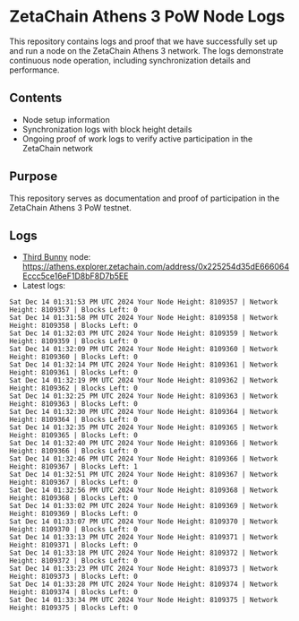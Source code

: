 # ZetaChain Athens 3 PoW Node Logs
This repository contains logs and proof that we have successfully set up and run a node on the ZetaChain Athens 3 network. The logs demonstrate continuous node operation, including synchronization details and performance.

## Contents
- Node setup information
- Synchronization logs with block height details
- Ongoing proof of work logs to verify active participation in the ZetaChain network

## Purpose
This repository serves as documentation and proof of participation in the ZetaChain Athens 3 PoW testnet.

## Logs

- [Third Bunny](https://thirdbunny.xyz/) node: https://athens.explorer.zetachain.com/address/0x225254d35dE666064Eccc5ce16eF1D8bF8D7b5EE
- Latest logs:
```
Sat Dec 14 01:31:53 PM UTC 2024 Your Node Height: 8109357 | Network Height: 8109357 | Blocks Left: 0
Sat Dec 14 01:31:58 PM UTC 2024 Your Node Height: 8109358 | Network Height: 8109358 | Blocks Left: 0
Sat Dec 14 01:32:03 PM UTC 2024 Your Node Height: 8109359 | Network Height: 8109359 | Blocks Left: 0
Sat Dec 14 01:32:09 PM UTC 2024 Your Node Height: 8109360 | Network Height: 8109360 | Blocks Left: 0
Sat Dec 14 01:32:14 PM UTC 2024 Your Node Height: 8109361 | Network Height: 8109361 | Blocks Left: 0
Sat Dec 14 01:32:19 PM UTC 2024 Your Node Height: 8109362 | Network Height: 8109362 | Blocks Left: 0
Sat Dec 14 01:32:25 PM UTC 2024 Your Node Height: 8109363 | Network Height: 8109363 | Blocks Left: 0
Sat Dec 14 01:32:30 PM UTC 2024 Your Node Height: 8109364 | Network Height: 8109364 | Blocks Left: 0
Sat Dec 14 01:32:35 PM UTC 2024 Your Node Height: 8109365 | Network Height: 8109365 | Blocks Left: 0
Sat Dec 14 01:32:40 PM UTC 2024 Your Node Height: 8109366 | Network Height: 8109366 | Blocks Left: 0
Sat Dec 14 01:32:46 PM UTC 2024 Your Node Height: 8109366 | Network Height: 8109367 | Blocks Left: 1
Sat Dec 14 01:32:51 PM UTC 2024 Your Node Height: 8109367 | Network Height: 8109367 | Blocks Left: 0
Sat Dec 14 01:32:56 PM UTC 2024 Your Node Height: 8109368 | Network Height: 8109368 | Blocks Left: 0
Sat Dec 14 01:33:02 PM UTC 2024 Your Node Height: 8109369 | Network Height: 8109369 | Blocks Left: 0
Sat Dec 14 01:33:07 PM UTC 2024 Your Node Height: 8109370 | Network Height: 8109370 | Blocks Left: 0
Sat Dec 14 01:33:13 PM UTC 2024 Your Node Height: 8109371 | Network Height: 8109371 | Blocks Left: 0
Sat Dec 14 01:33:18 PM UTC 2024 Your Node Height: 8109372 | Network Height: 8109372 | Blocks Left: 0
Sat Dec 14 01:33:23 PM UTC 2024 Your Node Height: 8109373 | Network Height: 8109373 | Blocks Left: 0
Sat Dec 14 01:33:28 PM UTC 2024 Your Node Height: 8109374 | Network Height: 8109374 | Blocks Left: 0
Sat Dec 14 01:33:34 PM UTC 2024 Your Node Height: 8109375 | Network Height: 8109375 | Blocks Left: 0
```
